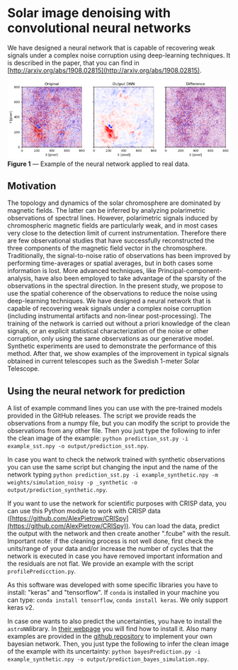 # Solar image denoising with convolutional neural networks

We have designed a neural network that is capable of recovering weak signals under a complex noise corruption using deep-learning techniques. It is described in the paper, that you can find in [http://arxiv.org/abs/1908.02815](http://arxiv.org/abs/1908.02815).

![example](docs/prediction_sst.png?raw=true "")
**Figure 1** — Example of the neural network applied to real data.


## Motivation

The topology and dynamics of the solar chromosphere are dominated by magnetic fields. The latter can be inferred by analyzing polarimetric observations of spectral lines. However, polarimetric signals induced by chromospheric magnetic fields are particularly weak, and in most cases very close to the detection limit of current instrumentation. Therefore there are few observational studies that have successfully reconstructed the three components of the magnetic field vector in the chromosphere. Traditionally, the signal-to-noise ratio of observations has been improved by performing time-averages or spatial averages, but in both cases some information is lost. More advanced techniques, like Principal-component-analysis, have also been employed to take advantage of the sparsity of the observations in the spectral direction. In the present study, we propose to use the spatial coherence of the observations to reduce the noise using deep-learning techniques. We have designed a neural network that is capable of recovering weak signals under a complex noise corruption (including instrumental artifacts and non-linear post-processing). The training of the network is carried out without a priori knowledge of the clean signals, or an explicit statistical characterization of the noise or other corruption, only using the same observations as our generative model. Synthetic experiments are used to demonstrate the performance of this method. After that, we show examples of the improvement in typical signals obtained in current telescopes such as the Swedish 1-meter Solar Telescope.

## Using the neural network for prediction

A list of example command lines you can use with the pre-trained models provided in the GitHub releases. The script we provide reads the observations from a numpy file, but you can modify the script to provide the observations from any other file. Then you just type the following to infer the clean image of the example: `python prediction_sst.py -i example_sst.npy -o output/prediction_sst.npy`.

In case you want to check the network trained with synthetic observations you can use the same script but changing the input and the name of the network typing `python prediction_sst.py -i example_synthetic.npy -m weights/simulation_noisy -p _synthetic -o output/prediction_synthetic.npy`.

If you want to use the network for scientific purposes with CRISP data, you can use this Python module to work with CRISP data ([https://github.com/AlexPietrow/CRISpy](https://github.com/AlexPietrow/CRISpy)). You can load the data, predict the output with the network and then create another ".fcube" with the result. Important note: if the cleaning process is not well done, first check the units/range of your data and/or increase the number of cycles that the network is executed in case you have removed important information and the residuals are not flat. We provide an example with the script `profilePredicction.py`.

As this software was developed with some specific libraries you have to install: "keras" and "tensorflow". If `conda` is installed in your machine you can type:  `conda install tensorflow`, `conda install keras`. We only support keras v2.

In case one wants to also predict the uncertainties, you have to install the `astroNN`library. In [their webpage](https://astronn.readthedocs.io) you will 
find how to install it. Also many examples are provided in the [github repository](https://github.com/henrysky/astroNN/tree/master/demo_tutorial/NN_uncertainty_analysis) to implement your own bayesian network. Then, you just type the following to infer the clean image of the example with its uncertainty: `python bayesPrediction.py -i example_synthetic.npy -o output/prediction_bayes_simulation.npy`.


